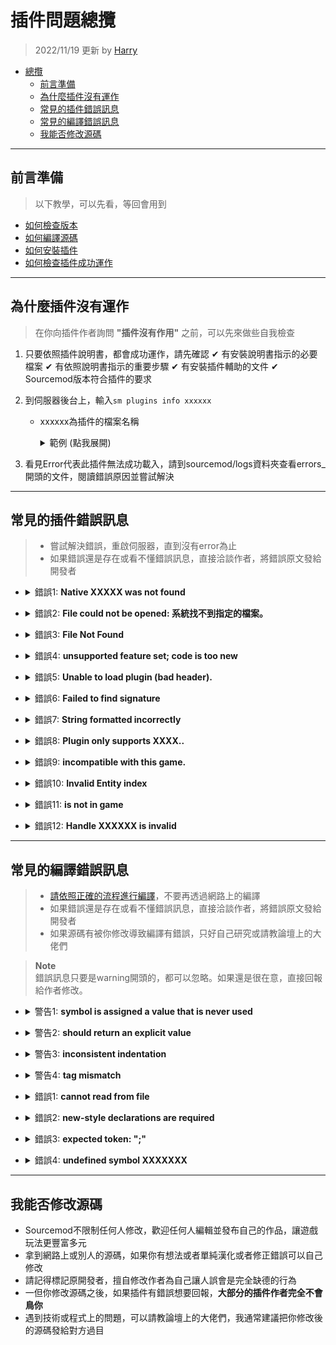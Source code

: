 # 插件問題總攬
> 2022/11/19 更新 by [Harry](https://steamcommunity.com/profiles/76561198026784913)
- [總攬](#問題總攬)
    - [前言準備](#前言準備)
    - [為什麼插件沒有運作](#為什麼插件沒有運作)
    - [常見的插件錯誤訊息](#常見的插件錯誤訊息)
    - [常見的編譯錯誤訊息](#常見的編譯錯誤訊息)
    - [我能否修改源碼](#我能否修改源碼)
	
- - - -
## 前言準備
> 以下教學，可以先看，等回會用到
* [如何檢查版本](/Tutorial_教學區/Chinese_繁體中文/Server/安裝伺服器與插件/README.md/#如何檢查版本)
* [如何編譯源碼](/Tutorial_教學區/Chinese_繁體中文/Server/安裝伺服器與插件/README.md/#如何編譯源碼)
* [如何安裝插件](/Tutorial_教學區/Chinese_繁體中文/Server/安裝伺服器與插件/README.md/#如何安裝插件)
* [如何檢查插件成功運作](/Tutorial_教學區/Chinese_繁體中文/Server/安裝伺服器與插件/README.md/#如何檢查插件成功運作)

- - - -
## 為什麼插件沒有運作
> 在你向插件作者詢問 **"插件沒有作用"** 之前，可以先來做些自我檢查
1. 只要依照插件說明書，都會成功運作，請先確認
  ✔ 有安裝說明書指示的必要檔案
  ✔ 有依照說明書指示的重要步驟
  ✔ 有安裝插件輔助的文件
  ✔ Sourcemod版本符合插件的要求

2. 到伺服器後台上，輸入```sm plugins info xxxxxx```
   - xxxxxx為插件的檔案名稱
      <details>
        <summary>範例 (點我展開)</summary>

        ```php
      ] sm plugins info test
        Filename: test.smx
        Title: [L4D & L4D2] Test
        Author: HarryPotter
        Version: 1.0
        Error: Error detected in plugin startup (see error logs)
        ```
      </details>

3. 看見Error代表此插件無法成功載入，請到sourcemod/logs資料夾查看errors_開頭的文件，閱讀錯誤原因並嘗試解決

- - - -
## 常見的插件錯誤訊息
> * 嘗試解決錯誤，重啟伺服器，直到沒有error為止
> * 如果錯誤還是存在或看不懂錯誤訊息，直接洽談作者，將錯誤原文發給開發者

* <details><summary>錯誤1: <b>Native XXXXX was not found</b></summary>

  ```php
  [SM] Unable to load plugin "left4dhooks.smx": Native "DHookParam.GetAddress" was not found
  ```

  * 原因: 沒有安裝必要檔案
  * 解決方式: 嘗試重新安裝說明書指示的必要檔案
</details>

* <details><summary>錯誤2: <b>File could not be opened: 系統找不到指定的檔案。</b></summary>

  ```php
  [SM] Error parsing gameconfig file "D:\Left 4 Dead 2 Test Server\left4dead2\addons\sourcemod\gamedata\all4dead2.txt":
  [SM] Error 1 on line 0, col 0: Stream failed to open
  [SM] Exception reported: Unable to open all4dead2: File could not be opened: 系統找不到指定的檔案。
  ```

  * 原因: 沒有放好所有文件
  * 解決方式: 插件需要的翻譯檔案或者輔助文件，必須要放到正確的資料夾上
    - 翻譯文件.txt 放入addons\sourcemod\translations
      <details>
      <summary>判斷是否為翻譯文件 (點我展開)</summary>
      此處為範例
      
      ```
      "Phrases"
      {
        "You're spectating. Join any team to play."
        {
          "en"	"You're spectating. Join any team to play."
          "zho"	"輸入 !join 加入遊戲..."
          "chi"	"输入 !join 加入游戏..."
        }	
        "[AFK] Inactivity detected! 1"
        {
          "#format"		"{1:d}"
          "en"	"[AFK] Inactivity detected! You'll be moved to spectators in {1} seconds!"
          "zho"	"[AFK] 偵測閒置! 你將於 {1} 秒後強制旁觀."
          "chi"	"[AFK] 探测闲置! 你将于 {1} 秒后强制旁观."
        }	
      }
      ```
      </details>
      
    - Gamedata文件.txt 放入addons\sourcemod\gamedata
      <details>
      <summary>判斷是否為Gamedata文件 (點我展開)</summary>
      此處為範例
      
      ```
      "Games"
      {
        "left4dead" // Credit: Psykotikism
        {
          "Signatures" 
          {

            "TakeOverBot"
            {
              "library"	"server"
              "linux"		"@_ZN13CTerrorPlayer11TakeOverBotEb"
              "windows"	"\x2A\x2A\x2A\x2A\x2A\x2A\x53\x55\x56\x57\x8D\x2A\x2A\x2A\x8B"
                  /* ? ? ? ? ? ? 53 55 56 57 8D ? ? ? 8B */
            }
          }
        }

        "left4dead2" //credit: ProdigySim, Shadowysn
        {
          "Addresses"
          {
            "NextBotCreatePlayerBot.jumptable"
            {
              "windows"
              {
                "signature"	"CTerrorPlayer::ReplaceWithBot.jumptable"
                "offset"	"7"
              }
            }
          }
          "Signatures"
        {
          "TakeOverBot"
          {
            "library"	"server"
            "linux"		"@_ZN13CTerrorPlayer11TakeOverBotEb"
            "windows"	"\x55\x8B\xEC\x81\xEC\x2A\x2A\x2A\x2A\xA1\x2A\x2A\x2A\x2A\x33\xC5\x89\x45\xFC\x53\x56\x8D\x85"
            /* 55 8B EC 81 EC ? ? ? ? A1 ? ? ? ? 33 C5 89 45 FC 53 56 8D 85 */
          }
        }
      }
      ```
      </details>
      
    - 其他文件依照說明書指示放入
</details>

* <details><summary>錯誤3: <b>File Not Found</b></summary>

  ```php
  Exception reported: File Not Found: addons\sourcemod\data\l4d_elevator_info.cfg
  ```

  * 與錯誤2同理
</details>

* <details><summary>錯誤4: <b>unsupported feature set; code is too new</b></summary>

  ```php
  [l4d2_supply_woodbox.smx] Unable to load plugin (unsupported feature set; code is too new)
  ```

  * 原因: 你的Sourcemod版本太舊了啦
  * 解決方式: 直接從[Sourcemod官網](https://www.sourcemod.net/downloads.php?branch=stable)更新重裝
</details>

* <details><summary>錯誤5: <b>Unable to load plugin (bad header).</b></summary>

  ```php
  [SM] Failed to load plugin "l4dinfectedbots.smx": Unable to load plugin (bad header).
  ```

  * 原因: 你的Sourcemod版本與插件版本不符
  * 解決方式: 
    * 法一: 從[Sourcemod官網](https://www.sourcemod.net/downloads.php?branch=stable)更新重裝
    * 法二: 自己拿源碼編譯
</details>

* <details><summary>錯誤6: <b>Failed to find signature</b></summary>

  ```php
  [left4dhooks.smx] Failed to find signature: "IsVisibleToPlayer"
  ```

  * 原因: signature 無效或過期
  * 解決方式: 直接回報作者，告訴你的系統是windows還是linux
</details>

* <details><summary>錯誤7: <b>String formatted incorrectly</b></summary>

  ```php
  [SM] Exception reported: String formatted incorrectly - parameter 6 (total 5)
  ```

  * 原因: 源碼內部的參數出錯
  * 解決方式: 直接回報作者
</details>

* <details><summary>錯誤8: <b>Plugin only supports XXXX..</b></summary>

  ```php
  [SM] Failed to load plugin "test.smx": Plugin only supports CSGO..
  ```

  * 原因: 插件不支援你的遊戲
  * 解決方式: 
    * 法一: 刪除插件，重此不用
    * 法二: 洽談作者，希望能支援你玩的遊戲
</details>

* <details><summary>錯誤9: <b>incompatible with this game.</b></summary>

  ```php
  [SM] Failed to load plugin "nextmap.smx": Nextmap is incompatible with this game.
  ```

  * 原因: 插件不支援你的遊戲
  * 解決方式: 刪除插件，重此不用
</details>

* <details><summary>錯誤10: <b>Invalid Entity index</b></summary>

  ```php
  Exception reported: Invalid Entity index -1 (-1)
  ```

  * 原因: 源碼內部的實體檢查有問題
  * 解決方式: 直接回報作者
</details>

* <details><summary>錯誤11: <b>is not in game</b></summary>

  ```php
  Exception reported:  Client 11 is not in game
  ```

  * 原因: 源碼內部的客戶端檢查有問題
  * 解決方式: 直接回報作者
</details>

* <details><summary>錯誤12: <b>Handle XXXXXX is invalid</b></summary>

  ```php
  Exception reported: Handle 9330066f is invalid
  ```

  * 原因: 源碼內部的物件有問題
  * 解決方式: 直接回報作者
</details>

- - - -
## 常見的編譯錯誤訊息
> * [請依照正確的流程進行編譯](/Tutorial_教學區/Chinese_繁體中文/Server/安裝伺服器與插件/README.md/#如何編譯源碼)，不要再透過網路上的編譯
> * 如果錯誤還是存在或看不懂錯誤訊息，直接洽談作者，將錯誤原文發給開發者
> * 如果源碼有被你修改導致編譯有錯誤，只好自己研究或請教論壇上的大佬們

> __Note__ 
> <br/>錯誤訊息只要是warning開頭的，都可以忽略。如果還是很在意，直接回報給作者修改。

* <details><summary>警告1: <b>symbol is assigned a value that is never used</b></summary>

  ```php
  test.sp(34) : warning 204: symbol is assigned a value that is never used: "ZC_TANK"
  ```

  * 原因: 變數沒有使用
  * 解決方式: 可忽略
</details>

* <details><summary>警告2: <b>should return an explicit value</b></summary>

  ```php
  test.sp(55) : warning 242: function "Cmd_test" should return an explicit value
  ```

  * 原因: 涵式沒有回傳數值
  * 解決方式: 可忽略
</details>

* <details><summary>警告3: <b>inconsistent indentation</b></summary>

  ```php
  test.sp(42) : warning 217: inconsistent indentation (did you mix tabs and spaces?)
  ```

  * 原因: 程式排版沒有對齊
  * 解決方式: 可忽略
</details>

* <details><summary>警告4: <b>tag mismatch</b></summary>

  ```php
  test.sp(58) : warning 213: tag mismatch (expected "float", got "int")
  ```

  * 原因: 變數值對不上
  * 解決方式: 可忽略，但建議回報給作者
</details>

* <details><summary>錯誤1: <b>cannot read from file</b></summary>

  ```php
  test.sp(9) : error 417: cannot read from file: "multicolors"
  ```

  * 原因: 沒有安裝必要的.inc檔案
  * 解決方式: 嘗試重新安裝說明書指示的必要檔案
</details>

* <details><summary>錯誤2: <b>new-style declarations are required</b></summary>

  ```php
  test.sp(55) : error 147: new-style declarations are required
  ```

  * 原因: 程式並不是新語法
  * 解決方式: 回報給作者
</details>

* <details><summary>錯誤3: <b>expected token: ";"</b></summary>

  ```php
  test.sp(42) : error 001: expected token: ";", but found "return"
  ```

  * 原因: 程式行尾端沒有;符號
  * 解決方式: 回報給作者
</details>

* <details><summary>錯誤4: <b>undefined symbol XXXXXXX</b></summary>

  ```php
  test.sp(57) : error 017: undefined symbol "CPrintToChat"
  ```

  * 原因: 不存在此涵式或變數
  * 解決方式: 回報給作者
</details>

- - - -
## 我能否修改源碼
* Sourcemod不限制任何人修改，歡迎任何人編輯並發布自己的作品，讓遊戲玩法更豐富多元
* 拿到網路上或別人的源碼，如果你有想法或者單純漢化或者修正錯誤可以自己修改
* 請記得標記原開發者，擅自修改作者為自己讓人誤會是完全缺德的行為
* 一但你修改源碼之後，如果插件有錯誤想要回報，**大部分的插件作者完全不會鳥你**
* 遇到技術或程式上的問題，可以請教論壇上的大佬們，我通常建議把你修改後的源碼發給對方過目


